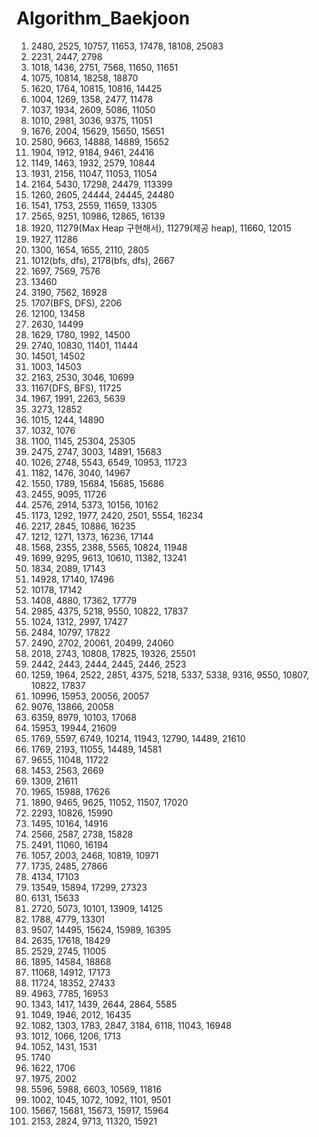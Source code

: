 # Algorithm_Baekjoon
1. 2480, 2525, 10757, 11653, 17478, 18108, 25083
2. 2231, 2447, 2798
3. 1018, 1436, 2751, 7568, 11650, 11651
4. 1075, 10814, 18258, 18870
5. 1620, 1764, 10815, 10816, 14425
6. 1004, 1269, 1358, 2477, 11478
7. 1037, 1934, 2609, 5086, 11050
8. 1010, 2981, 3036, 9375, 11051
9. 1676, 2004, 15629, 15650, 15651
10. 2580, 9663, 14888, 14889, 15652
11. 1904, 1912, 9184, 9461, 24416
12. 1149, 1463, 1932, 2579, 10844
13. 1931, 2156, 11047, 11053, 11054
14. 2164, 5430, 17298, 24479, 113399
15. 1260, 2605, 24444, 24445, 24480
16. 1541, 1753, 2559, 11659, 13305
17. 2565, 9251, 10986, 12865, 16139
18. 1920, 11279(Max Heap 구현해서), 11279(제공 heap), 11660, 12015
19. 1927, 11286
20. 1300, 1654, 1655, 2110, 2805
21. 1012(bfs, dfs), 2178(bfs, dfs), 2667
22. 1697, 7569, 7576
23. 13460
24. 3190, 7562, 16928
25. 1707(BFS, DFS), 2206
26. 12100, 13458
27. 2630, 14499
28. 1629, 1780, 1992, 14500
29. 2740, 10830, 11401, 11444
30. 14501, 14502
31. 1003, 14503
32. 2163, 2530, 3046, 10699
33. 1167(DFS, BFS), 11725
34. 1967, 1991, 2263, 5639
35. 3273, 12852
36. 1015, 1244, 14890
37. 1032, 1076
38. 1100, 1145, 25304, 25305
39. 2475, 2747, 3003, 14891, 15683
40. 1026, 2748, 5543, 6549, 10953, 11723
41. 1182, 1476, 3040, 14967
42. 1550, 1789, 15684, 15685, 15686
43. 2455, 9095, 11726
44. 2576, 2914, 5373, 10156, 10162
45. 1173, 1292, 1977, 2420, 2501, 5554, 16234
46. 2217, 2845, 10886, 16235
47. 1212, 1271, 1373, 16236, 17144
48. 1568, 2355, 2388, 5565, 10824, 11948
49. 1699, 9295, 9613, 10610, 11382, 13241
50. 1834, 2089, 17143
51. 14928, 17140, 17496
52. 10178, 17142
53. 1408, 4880, 17362, 17779
54. 2985, 4375, 5218, 9550, 10822, 17837
55. 1024, 1312, 2997, 17427
56. 2484, 10797, 17822
57. 2490, 2702, 20061, 20499, 24060
58. 2018, 2743, 10808, 17825, 19326, 25501
59. 2442, 2443, 2444, 2445, 2446, 2523
60. 1259, 1964, 2522, 2851, 4375, 5218, 5337, 5338, 9316, 9550, 10807, 10822, 17837
61. 10996, 15953, 20056, 20057
62. 9076, 13866, 20058
63. 6359, 8979, 10103, 17068
64. 15953, 19944, 21609
65. 1769, 5597, 6749, 10214, 11943, 12790, 14489, 21610
66. 1769, 2193, 11055, 14489, 14581
67. 9655, 11048, 11722
68. 1453, 2563, 2669
69. 1309, 21611
70. 1965, 15988, 17626
71. 1890, 9465, 9625, 11052, 11507, 17020
72. 2293, 10826, 15990
73. 1495, 10164, 14916
74. 2566, 2587, 2738, 15828
75. 2491, 11060, 16194
76. 1057, 2003, 2468, 10819, 10971
77. 1735, 2485, 27866
78. 4134, 17103
79. 13549, 15894, 17299, 27323
80. 6131, 15633
81. 2720, 5073, 10101, 13909, 14125
82. 1788, 4779, 13301
83. 9507, 14495, 15624, 15989, 16395
84. 2635, 17618, 18429
85. 2529, 2745, 11005
86. 1895, 14584, 18868
87. 11068, 14912, 17173
88. 11724, 18352, 27433
89. 4963, 7785, 16953
90. 1343, 1417, 1439, 2644, 2864, 5585
91. 1049, 1946, 2012, 16435
92. 1082, 1303, 1783, 2847, 3184, 6118, 11043, 16948
93. 1012, 1066, 1206, 1713
94. 1052, 1431, 1531
95. 1740
96. 1622, 1706
97. 1975, 2002
98. 5596, 5988, 6603, 10569, 11816
99. 1002, 1045, 1072, 1092, 1101, 9501
100. 15667, 15681, 15673, 15917, 15964
101. 2153, 2824, 9713, 11320, 15921
